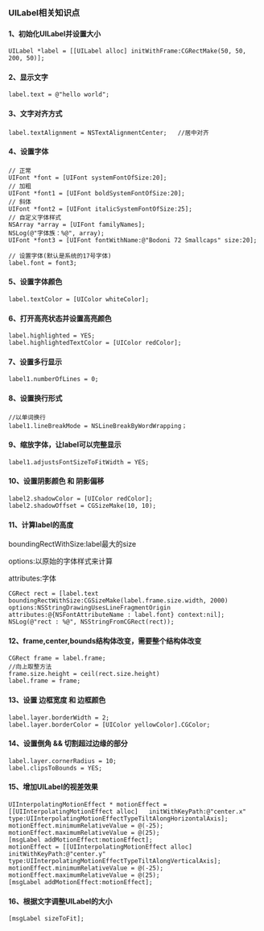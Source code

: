 ### UILabel相关知识点

#### 1、初始化UILabel并设置大小

```objc
UILabel *label = [[UILabel alloc] initWithFrame:CGRectMake(50, 50, 200, 50)];
```

#### 2、显示文字

```objc
label.text = @"hello world";
```

#### 3、文字对齐方式

```objc
label.textAlignment = NSTextAlignmentCenter;   //居中对齐
```

#### 4、设置字体

```objc
// 正常
UIFont *font = [UIFont systemFontOfSize:20];
// 加粗          
UIFont *font1 = [UIFont boldSystemFontOfSize:20]; 
// 斜体    
UIFont *font2 = [UIFont italicSystemFontOfSize:25];  
// 自定义字体样式
NSArray *array = [UIFont familyNames];
NSLog(@"字体族：%@", array); 
UIFont *font3 = [UIFont fontWithName:@"Bodoni 72 Smallcaps" size:20];
    
// 设置字体(默认是系统的17号字体)
label.font = font3;
```

#### 5、设置字体颜色

```objc
label.textColor = [UIColor whiteColor];
```

#### 6、打开高亮状态并设置高亮颜色

```objc
label.highlighted = YES;
label.highlightedTextColor = [UIColor redColor];
```

#### 7、设置多行显示

```objc
label1.numberOfLines = 0;
```

#### 8、设置换行形式

```objc
//以单词换行
label1.lineBreakMode = NSLineBreakByWordWrapping；  
```

#### 9、缩放字体，让label可以完整显示

```objc
label1.adjustsFontSizeToFitWidth = YES;
```

#### 10、设置阴影颜色 和 阴影偏移

```objc
label2.shadowColor = [UIColor redColor];
label2.shadowOffset = CGSizeMake(10, 10);
```

#### 11、计算label的高度
    
boundingRectWithSize:label最大的size

options:以原始的字体样式来计算

attributes:字体
     
```objc
CGRect rect = [label.text 	boundingRectWithSize:CGSizeMake(label.frame.size.width, 2000) options:NSStringDrawingUsesLineFragmentOrigin 		attributes:@{NSFontAttributeName : label.font} context:nil];
NSLog(@"rect : %@", NSStringFromCGRect(rect));
```

#### 12、frame,center,bounds结构体改变，需要整个结构体改变
    
```objc
CGRect frame = label.frame;	
//向上取整方法
frame.size.height = ceil(rect.size.height)
label.frame = frame;
```

#### 13、设置 边框宽度 和 边框颜色 

```objc
label.layer.borderWidth = 2;
label.layer.borderColor = [UIColor yellowColor].CGColor;
```
#### 14、设置倒角 && 切割超过边缘的部分

```objc
label.layer.cornerRadius = 10;           
label.clipsToBounds = YES;
```

#### 15、增加UILabel的视差效果

```objc
UIInterpolatingMotionEffect * motionEffect = [[UIInterpolatingMotionEffect alloc] 	initWithKeyPath:@"center.x" type:UIInterpolatingMotionEffectTypeTiltAlongHorizontalAxis];
motionEffect.minimumRelativeValue = @(-25);
motionEffect.maximumRelativeValue = @(25);
[msgLabel addMotionEffect:motionEffect];
motionEffect = [[UIInterpolatingMotionEffect alloc] initWithKeyPath:@"center.y" type:UIInterpolatingMotionEffectTypeTiltAlongVerticalAxis];
motionEffect.minimumRelativeValue = @(-25);
motionEffect.maximumRelativeValue = @(25);
[msgLabel addMotionEffect:motionEffect];
```

#### 16、根据文字调整UILabel的大小

```objc
[msgLabel sizeToFit];
```

